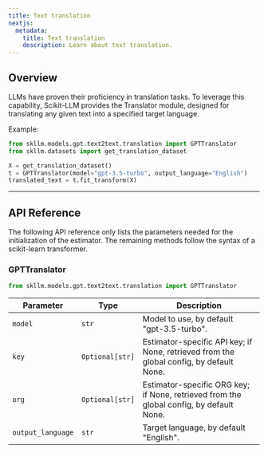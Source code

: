 ```yaml
---
title: Text translation
nextjs:
  metadata:
    title: Text translation
    description: Learn about text translation.
---
```


## Overview

LLMs have proven their proficiency in translation tasks. To leverage this capability, Scikit-LLM provides the Translator module, designed for translating any given text into a specified target language.

Example:

```python
from skllm.models.gpt.text2text.translation import GPTTranslator
from skllm.datasets import get_translation_dataset

X = get_translation_dataset()
t = GPTTranslator(model="gpt-3.5-turbo", output_language="English")
translated_text = t.fit_transform(X)
```

---

## API Reference

The following API reference only lists the parameters needed for the initialization of the estimator. The remaining methods follow the syntax of a scikit-learn transformer.

### GPTTranslator
```python
from skllm.models.gpt.text2text.translation import GPTTranslator
```

| **Parameter** | **Type** | **Description**          |
| ------------- | -------- | ------------------------ |
| `model`      | `str`  | Model to use, by default "gpt-3.5-turbo". |
| `key`      | `Optional[str]`  | Estimator-specific API key; if None, retrieved from the global config, by default None. |
| `org`      | `Optional[str]`  | Estimator-specific ORG key; if None, retrieved from the global config, by default None. |
| `output_language`      | `str`  | Target language, by default "English". |